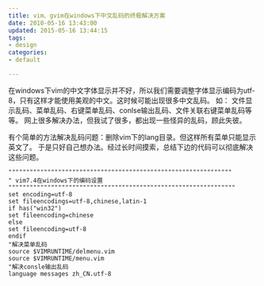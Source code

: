 ```yaml
---
title: vim、gvim在windows下中文乱码的终极解决方案
date: 2010-05-16 13:43:00
updated: 2015-05-16 13:44:15
tags: 
- design
categories: 
- default

---
```

在windows下vim的中文字体显示并不好，所以我们需要调整字体显示编码为utf-8，只有这样才能使用美观的中文。这时候可能出现很多中文乱码。
如：
文件显示乱码、菜单乱码、右键菜单乱码、conlse输出乱码、文件关联右键菜单乱码等等。
网上很多解决办法，但我试了很多，都出现一些怪异的乱码，顾此失彼。


<!--more-->


有个简单的方法解决乱码问题：删除vim下的lang目录。但这样所有菜单只能显示英文了。
于是只好自己想办法。经过长时间摸索，总结下边的代码可以彻底解决这些问题。

    """""""""""""""""""""""""""""""""""""""""""""""""""""""""""""""
    " vim7.4在windows下的编码设置
    """"""""""""""""""""""""""""""""""""""""""""""""""""""""""""""""
    set encoding=utf-8
    set fileencodings=utf-8,chinese,latin-1
    if has("win32")
    set fileencoding=chinese
    else
    set fileencoding=utf-8
    endif
    "解决菜单乱码
    source $VIMRUNTIME/delmenu.vim
    source $VIMRUNTIME/menu.vim
    "解决consle输出乱码
    language messages zh_CN.utf-8